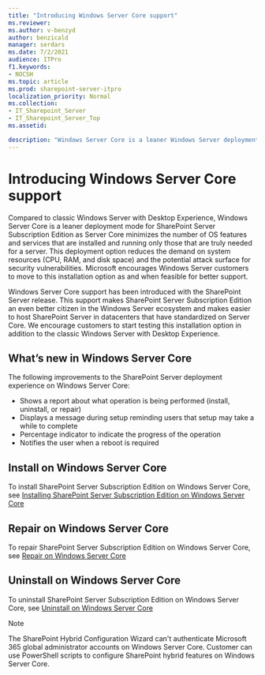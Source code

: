 ```yaml
---
title: "Introducing Windows Server Core support"
ms.reviewer: 
ms.author: v-benzyd
author: benzicald
manager: serdars
ms.date: 7/2/2021
audience: ITPro
f1.keywords:
- NOCSH
ms.topic: article
ms.prod: sharepoint-server-itpro
localization_priority: Normal
ms.collection:
- IT_Sharepoint_Server
- IT_Sharepoint_Server_Top
ms.assetid: 

description: "Windows Server Core is a leaner Windows Server deployment type compared to the classic Windows Server with Desktop Experience."
---
```


# Introducing Windows Server Core support

Compared to classic Windows Server with Desktop Experience, Windows Server Core is a leaner deployment mode for SharePoint Server Subscription Edition as Server Core minimizes the number of OS features and services that are installed and running only those that are truly needed for a server. This deployment option reduces the demand on system resources (CPU, RAM, and disk space) and the potential attack surface for security vulnerabilities. Microsoft encourages Windows Server customers to move to this installation option as and when feasible for better support.

Windows Server Core support has been introduced with the SharePoint Server release. This support makes SharePoint Server Subscription Edition an even better citizen 
in the Windows Server ecosystem and makes easier to host SharePoint Server in datacenters that have standardized on Server Core. We encourage customers to start testing this 
installation option in addition to the classic Windows Server with Desktop Experience.

## What’s new in Windows Server Core

The following improvements to the SharePoint Server deployment experience on Windows Server Core:

- Shows a report about what operation is being performed (install, uninstall, or repair)
- Displays a message during setup reminding users that setup may take a while to complete
- Percentage indicator to indicate the progress of the operation
- Notifies the user when a reboot is required

## Install on Windows Server Core

To install SharePoint Server Subscription Edition on Windows Server Core, see [Installing SharePoint Server Subscription Edition on Windows Server Core](../install/install-sharepoint-subscription-edition.md#installing-sharepoint-server-subscription-edition-on-windows-server-core)

## Repair on Windows Server Core

To repair SharePoint Server Subscription Edition on Windows Server Core, see [Repair on Windows Server Core](../install/repair-sharepoint-server-subscription-edition.md#repair-on-windows-server-core)

## Uninstall on Windows Server Core

To uninstall SharePoint Server Subscription Edition on Windows Server Core, see [Uninstall on Windows Server Core](../install/uninstall-for-sharepoint-server-subscription-edition.md#uninstall-on-windows-server-core)

> [!Note]
> The SharePoint Hybrid Configuration Wizard can't authenticate Microsoft 365 global administrator accounts on Windows Server Core. Customer can use PowerShell scripts to configure SharePoint hybrid features on Windows Server Core.
